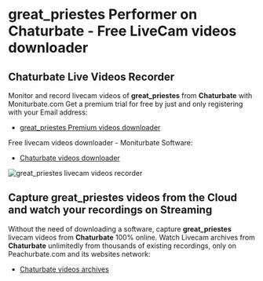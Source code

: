 # great_priestes Performer on Chaturbate - Free LiveCam videos downloader

## Chaturbate Live Videos Recorder

Monitor and record livecam videos of **great_priestes** from **Chaturbate** with Moniturbate.com
Get a premium trial for free by just and only registering with your Email address:
* [great_priestes Premium videos downloader](https://moniturbate.com/request-demo-licence-key.html)

Free livecam videos downloader - Moniturbate Software:
* [Chaturbate videos downloader](https://moniturbate.com/moniturbate-download-software.html)

![great_priestes livecam videos recorder](https://peachurnet.com/templates/moniturbate-software.png)


## Capture great_priestes videos from the Cloud and watch your recordings on Streaming

Without the need of downloading a software, capture **great_priestes** livecam videos from **Chaturbate** 100% online.
Watch Livecam archives from **Chaturbate** unlimitedly from thousands of existing recordings, only on Peachurbate.com and its websites network:
* [Chaturbate videos archives](https://peachurnet.com/)